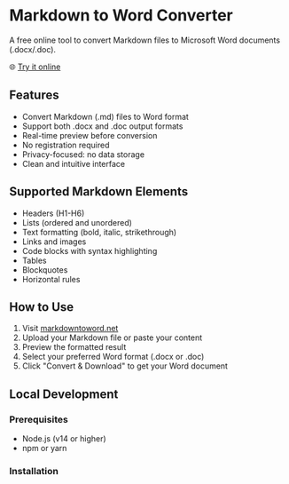 # Markdown to Word Converter

A free online tool to convert Markdown files to Microsoft Word documents (.docx/.doc).

🌐 [Try it online](https://www.markdowntoword.net/)

## Features

- Convert Markdown (.md) files to Word format
- Support both .docx and .doc output formats
- Real-time preview before conversion
- No registration required
- Privacy-focused: no data storage
- Clean and intuitive interface

## Supported Markdown Elements

- Headers (H1-H6)
- Lists (ordered and unordered)
- Text formatting (bold, italic, strikethrough)
- Links and images
- Code blocks with syntax highlighting
- Tables
- Blockquotes
- Horizontal rules

## How to Use

1. Visit [markdowntoword.net](https://www.markdowntoword.net/)
2. Upload your Markdown file or paste your content
3. Preview the formatted result
4. Select your preferred Word format (.docx or .doc)
5. Click "Convert & Download" to get your Word document

## Local Development

### Prerequisites

- Node.js (v14 or higher)
- npm or yarn

### Installation 
